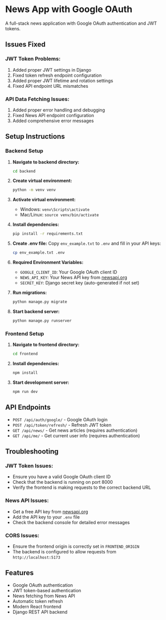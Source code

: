 # News App with Google OAuth

A full-stack news application with Google OAuth authentication and JWT tokens.

## Issues Fixed

### JWT Token Problems:
1.  Added proper JWT settings in Django
2.  Fixed token refresh endpoint configuration
3.  Added proper JWT lifetime and rotation settings
4.  Fixed API endpoint URL mismatches

### API Data Fetching Issues:
1.  Added proper error handling and debugging
2.  Fixed News API endpoint configuration
3.  Added comprehensive error messages

## Setup Instructions

### Backend Setup

1. **Navigate to backend directory:**
   ```bash
   cd backend
   ```

2. **Create virtual environment:**
   ```bash
   python -m venv venv
   ```

3. **Activate virtual environment:**
   - Windows: `venv\Scripts\activate`
   - Mac/Linux: `source venv/bin/activate`

4. **Install dependencies:**
   ```bash
   pip install -r requirements.txt
   ```

5. **Create .env file:**
   Copy `env_example.txt` to `.env` and fill in your API keys:
   ```bash
   cp env_example.txt .env
   ```

6. **Required Environment Variables:**
   - `GOOGLE_CLIENT_ID`: Your Google OAuth client ID
   - `NEWS_API_KEY`: Your News API key from [newsapi.org](https://newsapi.org/)
   - `SECRET_KEY`: Django secret key (auto-generated if not set)

7. **Run migrations:**
   ```bash
   python manage.py migrate
   ```

8. **Start backend server:**
   ```bash
   python manage.py runserver
   ```

### Frontend Setup

1. **Navigate to frontend directory:**
   ```bash
   cd frontend
   ```

2. **Install dependencies:**
   ```bash
   npm install
   ```

3. **Start development server:**
   ```bash
   npm run dev
   ```

## API Endpoints

- `POST /api/auth/google/` - Google OAuth login
- `POST /api/token/refresh/` - Refresh JWT token
- `GET /api/news/` - Get news articles (requires authentication)
- `GET /api/me/` - Get current user info (requires authentication)

## Troubleshooting

### JWT Token Issues:
- Ensure you have a valid Google OAuth client ID
- Check that the backend is running on port 8000
- Verify the frontend is making requests to the correct backend URL

### News API Issues:
- Get a free API key from [newsapi.org](https://newsapi.org/)
- Add the API key to your `.env` file
- Check the backend console for detailed error messages

### CORS Issues:
- Ensure the frontend origin is correctly set in `FRONTEND_ORIGIN`
- The backend is configured to allow requests from `http://localhost:5173`

## Features

-  Google OAuth authentication
-  JWT token-based authentication
-  News fetching from News API
-  Automatic token refresh
-  Modern React frontend
-  Django REST API backend
